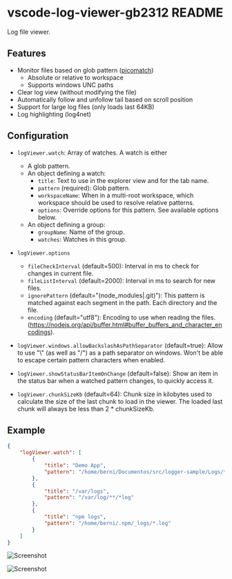 # vscode-log-viewer-gb2312 README

Log file viewer.

## Features

* Monitor files based on glob pattern ([picomatch](https://github.com/micromatch/picomatch))
    * Absolute or relative to workspace
    * Supports windows UNC paths
* Clear log view (without modifying the file)
* Automatically follow and unfollow tail based on scroll position
* Support for large log files (only loads last 64KB)
* Log highlighting (log4net)

## Configuration

* `logViewer.watch`: Array of watches. A watch is either
    * A glob pattern.
    * An object defining a watch:
        * `title`: Text to use in the explorer view and for the tab name.
        * `pattern` (required): Glob pattern.
        * `workspaceName`: When in a multi-root workspace, which workspace should be used to resolve relative patterns.
        * `options`: Override options for this pattern. See available options below.
    * An object defining a group:
        * `groupName`: Name of the group.
        * `watches`: Watches in this group.

* `logViewer.options`
    * `fileCheckInterval` (default=500): Interval in ms to check for changes in current file.
    * `fileListInterval` (default=2000): Interval in ms to search for new files.
    * `ignorePattern` (default="(node_modules|.git)"): This pattern is matched against each segment in the path. Each directory and the file.
    * `encoding` (default="utf8"): Encoding to use when reading the files. (https://nodejs.org/api/buffer.html#buffer_buffers_and_character_encodings).

* `logViewer.windows.allowBackslashAsPathSeparator` (default=true): Allow to use \"\\\" (as well as \"/\") as a path separator on windows. Won't be able to escape certain pattern characters when enabled.

* `logViewer.showStatusBarItemOnChange` (default=false): Show an item in the status bar when a watched pattern changes, to quickly access it.

* `logViewer.chunkSizeKb` (default=64): Chunk size in kilobytes used to calculate the size of the last chunk to load in the viewer. The loaded last chunk will always be less than 2 * chunkSizeKb.


## Example
```json
{
    "logViewer.watch": [
        {
            "title": "Demo App",
            "pattern": "/home/berni/Documentos/src/logger-sample/Logs/*.log"
        },
        {
            "title": "/var/logs",
            "pattern": "/var/log/**/*log"
        },
        {
            "title": "npm logs",
            "pattern": "/home/berni/.npm/_logs/*.log"
        }
    ]
}
```

![Screenshot](https://gitlab.com/berublan/vscode-log-viewer-gb2312/raw/master/images/screenshot1.png)

![Screenshot](https://gitlab.com/berublan/vscode-log-viewer-gb2312/raw/master/images/screenshot2.png)
